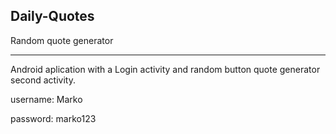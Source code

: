 ## Daily-Quotes
Random quote generator

------------------------------------------------------------------------------------------------------------------------------------------

Android aplication with a Login activity and random button quote generator second activity.

username: Marko

password: marko123
